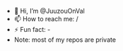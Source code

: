 - 👋 Hi, I’m @JuuzouOnVal
- 📫 How to reach me: /
- ⚡ Fun fact: -
- Note: most of my repos are private

<!---
JuuzouOnVal/JuuzouOnVal is a ✨ special ✨ repository because its `README.md` (this file) appears on your GitHub profile.
You can click the Preview link to take a look at your changes.
--->
